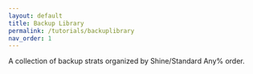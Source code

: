 ```yaml
---
layout: default
title: Backup Library
permalink: /tutorials/backuplibrary
nav_order: 1
---
```

A collection of backup strats organized by Shine/Standard Any% order.
